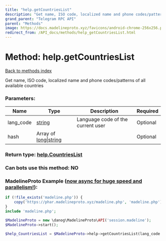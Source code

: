 ```yaml
---
title: "help.getCountriesList"
description: "Get name, ISO code, localized name and phone codes/patterns of all available countries"
grand_parent: "Telegram RPC API"
parent: "Methods"
image: https://docs.madelineproto.xyz/favicons/android-chrome-256x256.png
redirect_from: /API_docs/methods/help_getCountriesList.html
---
```

# Method: help.getCountriesList
[Back to methods index](index.html)



Get name, ISO code, localized name and phone codes/patterns of all available countries

### Parameters:

| Name     |    Type       | Description | Required |
|----------|---------------|-------------|----------|
|lang\_code|[string](/API_docs/types/string.html) | Language code of the current user | Optional|
|hash|Array of [long\|string](/API_docs/types/long\|string.html) |  | Optional|


### Return type: [help.CountriesList](/API_docs/types/help.CountriesList.html)

### Can bots use this method: **NO**


### MadelineProto Example ([now async for huge speed and parallelism!](https://docs.madelineproto.xyz/docs/ASYNC.html)):


```php
if (!file_exists('madeline.php')) {
    copy('https://phar.madelineproto.xyz/madeline.php', 'madeline.php');
}
include 'madeline.php';

$MadelineProto = new \danog\MadelineProto\API('session.madeline');
$MadelineProto->start();

$help_CountriesList = $MadelineProto->help->getCountriesList(lang_code: 'string', hash: [$long\|string, $long\|string], );
```


